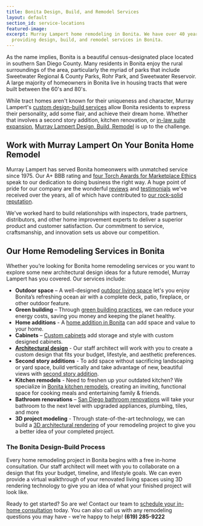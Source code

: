 ```yaml
---
title: Bonita Design, Build, and Remodel Services
layout: default
section_id: service-locations
featured-image: 
excerpt: Murray Lampert home remodeling in Bonita. We have over 40 years experience
  providing design, build, and remodel services in Bonita.
---
```


As the name implies, Bonita is a beautiful census-designated place located in southern San Diego County. Many residents in Bonita enjoy the rural surroundings of the area, particularly the myriad of parks that include Sweetwater Regional & County Parks, Rohr Park, and Sweetwater Reservoir. A large majority of homeowners in Bonita live in housing tracts that were built between the 60's and 80's.

While tract homes aren't known for their uniqueness and character, Murray Lampert's [custom design-build services](/san-diego-home-design-services) allow Bonita residents to express their personality, add some flair, and achieve their dream home. Whether that involves a second story addition, kitchen renovation, or [in-law suite expansion](/san-diego-in-law-suites), [Murray Lampert Design, Build, Remodel](/) is up to the challenge.

## Work with Murray Lampert On Your Bonita Home Remodel

Murray Lampert has served Bonita homeonwers with unmatched service since 1975. Our A+ BBB rating and [four Torch Awards for Marketplace Ethics](http://murraylampert.com/another-better-business-bureau-torch-award/) speak to our dedication to doing business the right way. A huge point of pride for our company are the wonderful [reviews](/reviews) and [testimonials](/testimonials) we've received over the years, all of which have contributed to [our rock-solid reputation](https://www.youtube.com/watch?v=giqHdMKlHfI).

We've worked hard to build relationships with inspectors, trade partners, distributors, and other home improvement experts to deliver a superior product and customer satisfaction. Our commitment to service, craftsmanship, and innovation sets us above our competition.

## Our Home Remodeling Services in Bonita

Whether you’re looking for Bonita home remodeling services or you want to explore some new architectural design ideas for a future remodel, Murray Lampert has you covered. Our services include:

- **Outdoor space** – A well-designed [outdoor living space](/san-diego-outdoor-living-space-design/) let's you enjoy Bonita’s refreshing ocean air with a complete deck, patio, fireplace, or other outdoor feature.
- **Green building** – Through [green building practices](/san-diego-green-home-construction), we can reduce your energy costs, saving you money and keeping the planet healthy.
- **Home additions** - A [home addition in Bonita](/room-additions-bonita) can add space and value to your home.
- **Cabinets** – [Custom cabinets](/san-diego-custom-cabinet-construction-services) add storage and style with custom designed cabinets.
- **[Architectural design](/san-diego-architectural-design-services)** - Our staff architect will work with you to create a custom design that fits your budget, lifestyle, and aesthetic preferences.
- **Second story additions** - To add space without sacrificing landscaping or yard space, build vertically and take advantage of new, beautiful views with [second story addition](/san-diego-second-story-addition).
- **Kitchen remodels** - Need to freshen up your outdated kitchen? We specialize in [Bonita kitchen remodels](/kitchen-remodeling-bonita), creating an inviting, functional space for cooking meals and entertaining family & friends.
- **Bathroom renovations** – [San Diego bathroom renovations](/san-diego-bathroom-remodeling-services) will take your bathroom to the next level with upgraded appliances, plumbing, tiles, and more
- **3D project modeling** - Through state-of-the-art technology, we can build a [3D architectural rendering](/3d-architectural-rendering-services) of your remodeling project to give you a better idea of your completed project.

### The Bonita Design-Build Process

Every home remodeling project in Bonita begins with a free in-home consultation. Our staff architect will meet with you to collaborate on a design that fits your budget, timeline, and lifestyle goals. We can even provide a virtual walkthrough of your renovated living spaces using 3D rendering technology to give you an idea of what your finished project will look like.

Ready to get started? So are we! Contact our team to [schedule your in-home consultation](#quick-contact) today. You can also call us with any remodeling questions you may have - we're happy to help! **(619) 285-9222**
